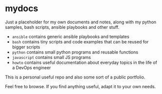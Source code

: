 # mydocs
Just a placeholder for my own documents and notes, along with my python samples, bash scripts, ansible playbooks and other stuff.


* `ansible` contains generic ansible playbooks and templates
* `bash` contains tiny scripts and code examples that can be reused for bigger scripts
* `python` contains small python programs and reusable functions
* `javascript` contains small JS programs
* `howto` contains useful documentation about everyday topics in the life of a DevOps engineer


This is a personal useful repo and also some sort of a public portfolio. 

Feel free to browse. If you find anything useful, adapt it to your own needs.
